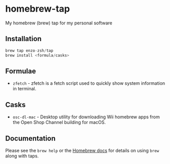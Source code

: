 # homebrew-tap
My homebrew (brew) tap for my personal software

## Installation

```s
brew tap enzo-zsh/tap
brew install <formula/casks>
```

## Formulae

* `zfetch` - zfetch is a fetch script used to quickly show system information in terminal.

## Casks

* `osc-dl-mac` - Desktop utility for downloading Wii homebrew apps from the Open Shop Channel building for macOS.
  
## Documentation

Please see the `brew help` or the [Homebrew docs][] for details on using `brew`
along with taps.

[Homebrew docs]: https://docs.brew.sh/
